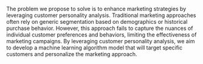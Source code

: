 The problem we propose to solve is to enhance marketing strategies by leveraging customer personality analysis. Traditional marketing approaches often rely on generic segmentation based on demographics or historical purchase behavior. However, this approach fails to capture the nuances of individual customer preferences and behaviors, limiting the effectiveness of marketing campaigns. By leveraging customer personality analysis, we aim to develop a machine learning algorithm model that will target specific customers and personalize the marketing approach.
